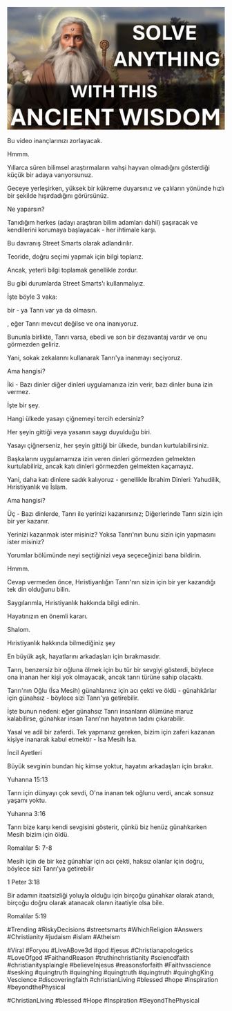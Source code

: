 ![Video cover image](../cover.jpg "cover photo")

Bu video inançlarınızı zorlayacak.

Hmmm.

Yıllarca süren bilimsel araştırmaların vahşi hayvan olmadığını gösterdiği küçük bir adaya varıyorsunuz.

Geceye yerleşirken, yüksek bir kükreme duyarsınız ve çalıların yönünde hızlı bir şekilde hışırdadığını görürsünüz.

Ne yaparsın?

Tanıdığım herkes (adayı araştıran bilim adamları dahil) şaşıracak ve kendilerini korumaya başlayacak - her ihtimale karşı.

Bu davranış Street Smarts olarak adlandırılır.

Teoride, doğru seçimi yapmak için bilgi toplarız.

Ancak, yeterli bilgi toplamak genellikle zordur.

Bu gibi durumlarda Street Smarts'ı kullanmalıyız.

İşte böyle 3 vaka:

bir - ya Tanrı var ya da olmasın.

, eğer Tanrı mevcut değilse ve ona inanıyoruz.

Bununla birlikte, Tanrı varsa, ebedi ve son bir dezavantaj vardır ve onu görmezden geliriz.

Yani, sokak zekalarını kullanarak Tanrı'ya inanmayı seçiyoruz.

Ama hangisi?

İki - Bazı dinler diğer dinleri uygulamanıza izin verir, bazı dinler buna izin vermez.

İşte bir şey.

Hangi ülkede yasayı çiğnemeyi tercih edersiniz?

Her şeyin gittiği veya yasanın saygı duyulduğu biri.

Yasayı çiğnerseniz, her şeyin gittiği bir ülkede, bundan kurtulabilirsiniz.

Başkalarını uygulamamıza izin veren dinleri görmezden gelmekten kurtulabiliriz, ancak katı dinleri görmezden gelmekten kaçamayız.

Yani, daha katı dinlere sadık kalıyoruz - genellikle İbrahim Dinleri: Yahudilik, Hıristiyanlık ve İslam.

Ama hangisi?

Üç - Bazı dinlerde, Tanrı ile yerinizi kazanırsınız; Diğerlerinde Tanrı sizin için bir yer kazanır.

Yerinizi kazanmak ister misiniz? Yoksa Tanrı'nın bunu sizin için yapmasını ister misiniz?

Yorumlar bölümünde neyi seçtiğinizi veya seçeceğinizi bana bildirin.

Hmmm.

Cevap vermeden önce, Hıristiyanlığın Tanrı'nın sizin için bir yer kazandığı tek din olduğunu bilin.

Saygılarımla, Hıristiyanlık hakkında bilgi edinin.

Hayatınızın en önemli kararı.

Shalom.

Hıristiyanlık hakkında bilmediğiniz şey

En büyük aşk, hayatlarını arkadaşları için bırakmasıdır.

Tanrı, benzersiz bir oğluna ölmek için bu tür bir sevgiyi gösterdi, böylece ona inanan her kişi yok olmayacak, ancak tanrı türüne sahip olacaktı.

Tanrı'nın Oğlu (İsa Mesih) günahlarınız için acı çekti ve öldü - günahkârlar için günahsız - böylece sizi Tanrı'ya getirebilir.

İşte bunun nedeni: eğer günahsız Tanrı insanların ölümüne maruz kalabilirse, günahkar insan Tanrı'nın hayatının tadını çıkarabilir.

Yasal ve adil bir zaferdi. Tek yapmanız gereken, bizim için zaferi kazanan kişiye inanarak kabul etmektir - İsa Mesih İsa.

İncil Ayetleri

Büyük sevginin bundan hiç kimse yoktur, hayatını arkadaşları için bırakır.

Yuhanna 15:13

Tanrı için dünyayı çok sevdi, O'na inanan tek oğlunu verdi, ancak sonsuz yaşamı yoktu.

Yuhanna 3:16

Tanrı bize karşı kendi sevgisini gösterir, çünkü biz henüz günahkarken Mesih bizim için öldü.

Romalılar 5: 7-8

Mesih için de bir kez günahlar için acı çekti, haksız olanlar için doğru, böylece sizi Tanrı'ya getirebilir

1 Peter 3:18

Bir adamın itaatsizliği yoluyla olduğu için birçoğu günahkar olarak atandı, birçoğu doğru olarak atanacak olanın itaatiyle olsa bile.

Romalılar 5:19

#Trending #RiskyDecisions #streetsmarts #WhichReligion #Answers #Christianity #judaism #islam #Atheism

#Viral #Foryou #LiveABove3d #god #jesus #Christianapologetics #LoveOfgod #FaithandReason #truthinchristianity #sciencdfaith #christianitysplaingle #believeInjesus #reasonsforfaith #Faithvsscience #sesking #quingtruth #quinghing #quingtruth #quingtruth #quinghgKing Vescience #discoveringfaith #christianLiving #blessed #hope #inspiration #beyondthePhysical

  #ChristianLiving #blessed #Hope #Inspiration #BeyondThePhysical